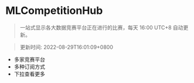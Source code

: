 # MLCompetitionHub

> 一站式显示各大数据竞赛平台正在进行的比赛，每天 16:00 UTC+8 自动更新。
  
> 更新时间: 2022-08-29T16:01:09+0800 

* 多家竞赛平台
* 多种订阅方式
* 下拉查看更多